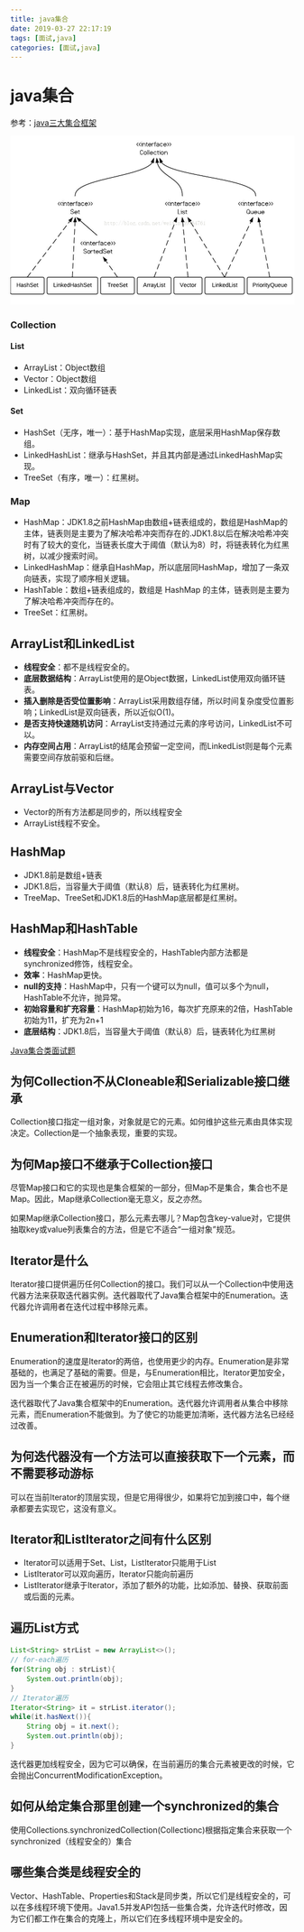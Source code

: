 ```yaml
---
title: java集合
date: 2019-03-27 22:17:19
tags: [面试,java]
categories: [面试,java]
---
```


# java集合

参考：[java三大集合框架](https://blog.csdn.net/weixin_39464761/article/details/75137902)

![image](/image/interview_prep/collection.jpg)
### Collection

#### List
- ArrayList：Object数组
- Vector：Object数组
- LinkedList：双向循环链表

#### Set
- HashSet（无序，唯一）：基于HashMap实现，底层采用HashMap保存数组。
- LinkedHashList：继承与HashSet，并且其内部是通过LinkedHashMap实现。
- TreeSet（有序，唯一）：红黑树。

### Map 
- HashMap：JDK1.8之前HashMap由数组+链表组成的，数组是HashMap的主体，链表则是主要为了解决哈希冲突而存在的.JDK1.8以后在解决哈希冲突时有了较大的变化，当链表长度大于阈值（默认为8）时，将链表转化为红黑树，以减少搜索时间。
- LinkedHashMap：继承自HashMap，所以底层同HashMap，增加了一条双向链表，实现了顺序相关逻辑。
- HashTable：数组+链表组成的，数组是 HashMap 的主体，链表则是主要为了解决哈希冲突而存在的。
- TreeSet：红黑树。


## ArrayList和LinkedList
- **线程安全**：都不是线程安全的。
- **底层数据结构**：ArrayList使用的是Object数据，LinkedList使用双向循环链表。
- **插入删除是否受位置影响**：ArrayList采用数组存储，所以时间复杂度受位置影响；LinkedList是双向链表，所以近似O(1)。
- **是否支持快速随机访问**：ArrayList支持通过元素的序号访问，LinkedList不可以。
- **内存空间占用**：ArrayList的结尾会预留一定空间，而LinkedList则是每个元素需要空间存放前驱和后继。

## ArrayList与Vector
- Vector的所有方法都是同步的，所以线程安全
- ArrayList线程不安全。

## HashMap
- JDK1.8前是数组+链表
- JDK1.8后，当容量大于阈值（默认8）后，链表转化为红黑树。
- TreeMap、TreeSet和JDK1.8后的HashMap底层都是红黑树。


## HashMap和HashTable
- **线程安全**：HashMap不是线程安全的，HashTable内部方法都是synchronized修饰，线程安全。
- **效率**：HashMap更快。
- **null的支持**：HashMap中，只有一个键可以为null，值可以多个为null，HashTable不允许，抛异常。
- **初始容量和扩充容量**：HashMap初始为16，每次扩充原来的2倍，HashTable初始为11，扩充为2n+1
- **底层结构**：JDK1.8后，当容量大于阈值（默认8）后，链表转化为红黑树

[Java集合类面试题](https://blog.csdn.net/hfismyangel/article/details/78156419)

## 为何Collection不从Cloneable和Serializable接口继承
Collection接口指定一组对象，对象就是它的元素。如何维护这些元素由具体实现决定。Collection是一个抽象表现，重要的实现。

## 为何Map接口不继承于Collection接口
尽管Map接口和它的实现也是集合框架的一部分，但Map不是集合，集合也不是Map。因此，Map继承Collection毫无意义，反之亦然。

如果Map继承Collection接口，那么元素去哪儿？Map包含key-value对，它提供抽取key或value列表集合的方法，但是它不适合“一组对象”规范。

## Iterator是什么
Iterator接口提供遍历任何Collection的接口。我们可以从一个Collection中使用迭代器方法来获取迭代器实例。迭代器取代了Java集合框架中的Enumeration。迭代器允许调用者在迭代过程中移除元素。

## Enumeration和Iterator接口的区别
Enumeration的速度是Iterator的两倍，也使用更少的内存。Enumeration是非常基础的，也满足了基础的需要。但是，与Enumeration相比，Iterator更加安全，因为当一个集合正在被遍历的时候，它会阻止其它线程去修改集合。

迭代器取代了Java集合框架中的Enumeration。迭代器允许调用者从集合中移除元素，而Enumeration不能做到。为了使它的功能更加清晰，迭代器方法名已经经过改善。

## 为何迭代器没有一个方法可以直接获取下一个元素，而不需要移动游标
可以在当前Iterator的顶层实现，但是它用得很少，如果将它加到接口中，每个继承都要去实现它，这没有意义。

## Iterator和ListIterator之间有什么区别
- Iterator可以适用于Set、List，ListIterator只能用于List
- ListIterator可以双向遍历，Iterator只能向前遍历
- ListIterator继承于Iterator，添加了额外的功能，比如添加、替换、获取前面或后面的元素。

## 遍历List方式

```java
List<String> strList = new ArrayList<>();
// for-each遍历
for(String obj : strList){
    System.out.println(obj);
}
// Iterator遍历
Iterator<String> it = strList.iterator();
while(it.hasNext()){
    String obj = it.next();
    System.out.println(obj);
}
```
迭代器更加线程安全，因为它可以确保，在当前遍历的集合元素被更改的时候，它会抛出ConcurrentModificationException。

## 如何从给定集合那里创建一个synchronized的集合

使用Collections.synchronizedCollection(Collectionc)根据指定集合来获取一个synchronized（线程安全的）集合

## 哪些集合类是线程安全的
Vector、HashTable、Properties和Stack是同步类，所以它们是线程安全的，可以在多线程环境下使用。Java1.5并发API包括一些集合类，允许迭代时修改，因为它们都工作在集合的克隆上，所以它们在多线程环境中是安全的。







